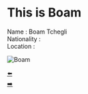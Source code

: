 # This is Boam

Name : Boam Tchegli  
Nationality :  
Location :

![Boam](https://ca.slack-edge.com/T91PPTG9H-URT3D67NV-e004510f60a9-512)

[:arrow_left:](https://github.com/adekimpianna/MyFirstRepository/blob/master/Yana.md)  
[:arrow_right:](https://github.com/adekimpianna/MyFirstRepository/blob/master/Feruz.md)